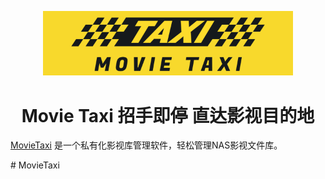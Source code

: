 <p align="center"> 
  <img  src="https://github.com/alanryken/MovieTaxi/blob/main/logo/logo-3.png" data-canonical-src="https://github.com/alanryken/MovieTaxi/blob/main/logo/logo-3.png" width="400" />
</p>

<h1 align="center">
  Movie Taxi 招手即停 直达影视目的地
</h1>


[MovieTaxi](https://github.com/alanryken/MovieTaxi) 是一个私有化影视库管理软件，轻松管理NAS影视文件库。


#   M o v i e T a x i 
 
 
